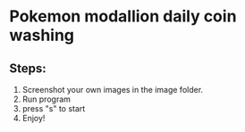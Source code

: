 # Pokemon modallion daily coin washing

## Steps:
1. Screenshot your own images in the image folder.
2. Run program
3. press "s" to start
4. Enjoy!
